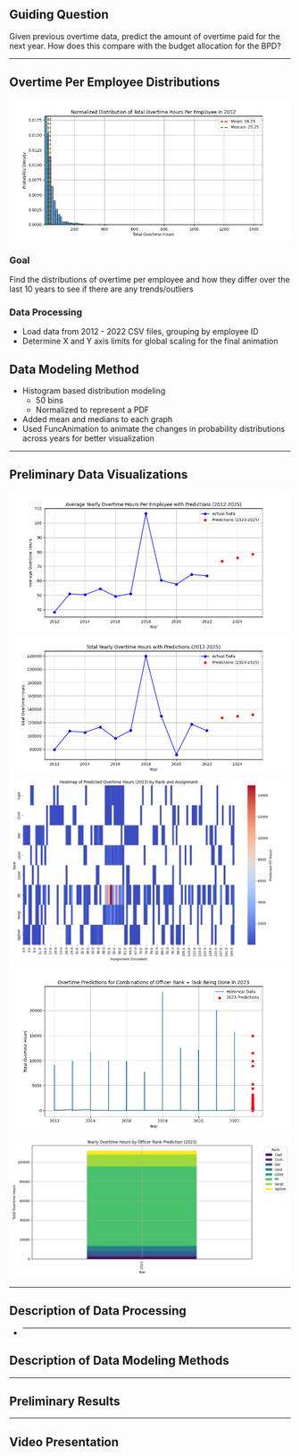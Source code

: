 ## Guiding Question

Given previous overtime data, predict the amount of overtime paid for the next year. How does this compare with the budget allocation for the BPD?

---

## Overtime Per Employee Distributions

![Overtime Per Employee Distributions](./analysis/overtime/figures/pdfs/distributions.gif)

### Goal

Find the distributions of overtime per employee and how they differ over the last 10 years to see if there are any trends/outliers

### Data Processing

- Load data from 2012 - 2022 CSV files, grouping by employee ID
- Determine X and Y axis limits for global scaling for the final animation

## Data Modeling Method

- Histogram based distribution modeling
  - 50 bins
  - Normalized to represent a PDF
- Added mean and medians to each graph
- Used FuncAnimation to animate the changes in probability distributions across years for better visualization

---

## Preliminary Data Visualizations

![Predicted Average Overtime Per Employee 2023](./analysis/overtime/figures/predicted-avg-overtime-per-employee-2025.png)
![Predicted Total Overtime 2023](./analysis/overtime/figures/predicted-total-overtime-2025.png)
![Regression Heatmap 2023](./analysis/overtime/figures/regression/heatmap.png)
![Regression Predictions 2023](./analysis/overtime/figures/regression/predictions.png)
![Regression Stacked Bar 2023](./analysis/overtime/figures/regression/stacked-bar.png)

---

## Description of Data Processing

- ***

## Description of Data Modeling Methods

---

## Preliminary Results

---

## Video Presentation

